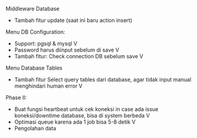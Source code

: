 Middleware Database
- Tambah fitur update (saat ini baru action insert)

Menu DB Configuration:
- Support: pgsql & mysql V
- Password harus diinput sebelum di save V
- Tambah fitur: Check connection DB sebelum save V

Menu Database Tables
- Tambah fitur Select query tables dari database, agar tidak input manual menghindari human error V

Phase II:
- Buat fungsi heartbeat untuk cek koneksi in case ada issue koneksi/downtime database, bisa di system berbeda V
- Optimasi queue karena ada 1 job bisa 5-8 detik V
- Pengolahan data